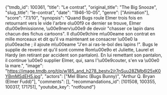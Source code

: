 {"tmdb_id": 100361, "title": "Le contrat", "original_title": "The Big Snooze", "slug_title": "le-contrat", "date": "1946-10-05", "genre": ["Animation"], "score": "7.1/10", "synopsis": "Quand Bugs roule Elmer trois fois en retournant vers le vide l'arbre o\u00f9 ce dernier se trouve, Elmer d\u00e9missionne, \u00e9nerv\u00e9 de devoir \"chasser ce lapin dans chacun des fichus cartoons\". Il d\u00e9chire m\u00eame son contrat en mille morceaux et dit qu'il va maintenant se consacrer \u00e0 la p\u00eache ; il ajoute m\u00eame \"J'en ai ras-le-bol des lapins !\". Bugs le supplie de revenir et qu'il sont comme Rom\u00e9o et Juliette, Laurel et Hardy (en retirant par accident son pantalon). En lui remettant son pantalon, il continue \u00e0 supplier Elmer, qui, sans l'\u00e9couter, s'en va \u00e0 la mare.", "image": "https://image.tmdb.org/t/p/w185_and_h278_bestv2/r7nSuu28ZMb6l25xK0YBmMSdEH5.jpg", "actors": ["Mel Blanc (Bugs Bunny)", "Arthur Q. Bryan (Elmer Fudd)"], "comments": [], "recommandations_id": [101508, 100355, 100317, 171751], "youtube_key": "notfound"}